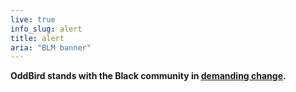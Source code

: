```yaml
---
live: true
info_slug: alert
title: alert
aria: "BLM banner"
---
```


**OddBird stands with the Black community in
[demanding change](/community/blm/).**
